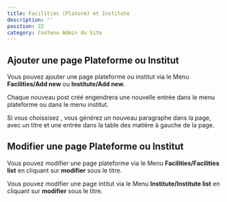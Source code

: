 ```yaml
---
title: Facilities (Platorm) et Institute
description: ''
position: 22
category: Contenu Admin du Site
---
```



## Ajouter une page Plateforme ou Institut

Vous pouvez ajouter une page plateforme ou institut via le Menu **Facilities/Add new** ou **Institute/Add new**.

Chaque nouveau post créé engendrera une nouvelle entrée dans le menu plateforme ou dans le menu institut.

Si vous choissisez <text-image src="Facilities-Sub.PNG" alt="Add Paragraph" size="18"></text-image>, vous générez un nouveau paragraphe dans la page, avec un titre et une entrée dans la table des matière à gauche de la page.

## Modifier une page Plateforme ou Institut

Vous pouvez modifier une page plateforme via le Menu **Facilities/Facilities list** en cliquant sur **modifier** sous le titre.

Vous pouvez modifier une page intitut via le Menu **Institute/Institute list** en cliquant sur **modifier** sous le titre.




